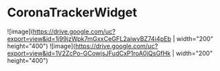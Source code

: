 # CoronaTrackerWidget

![image](https://drive.google.com/uc?export=view&id=1j99jzWpk7mGxxCeGFL2aiwvBZ74i4pEb | width="200" height="400")
![image](https://drive.google.com/uc?export=view&id=1V2ZcPo-GCowjsJFudCxP1roA0jQsGfHk | width="200" height="400")
